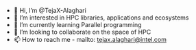 - 👋 Hi, I’m @TejaX-Alaghari
- 👀 I’m interested in HPC libraries, applications and ecosystems
- 🌱 I’m currently learning Parallel programming
- 💞️ I’m looking to collaborate on the space of HPC
- 📫 How to reach me - mailto: tejax.alaghari@intel.com

<!---
TejaX-Alaghari/TejaX-Alaghari is a ✨ special ✨ repository because its `README.md` (this file) appears on your GitHub profile.
You can click the Preview link to take a look at your changes.
--->
